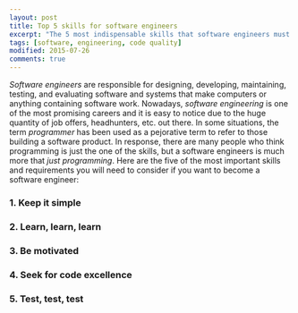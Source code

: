 ```yaml
---
layout: post
title: Top 5 skills for software engineers
excerpt: "The 5 most indispensable skills that software engineers must have."
tags: [software, engineering, code quality]
modified: 2015-07-26
comments: true
---
```


*Software engineers* are responsible for designing, developing, maintaining, testing, and evaluating software and systems that make computers or anything containing software work. Nowadays, *software engineering* is one of the most promising careers and it is easy to notice due to the huge quantity of job offers, headhunters, etc. out there. In some situations, the term *programmer* has been used as a pejorative term to refer to those building a software product. In response, there are many people who think programming is just the one of the skills, but a software engineers is much more that *just programming*.
Here are the five of the most important skills and requirements you will need to consider if you want to become a software engineer:

### 1. Keep it simple


### 2. Learn, learn, learn


### 3. Be motivated


### 4. Seek for code excellence


### 5. Test, test, test



